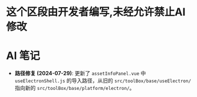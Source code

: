 # 这个区段由开发者编写,未经允许禁止AI修改

# AI 笔记

- **路径修复 (2024-07-29)**: 更新了 `assetInfoPanel.vue` 中 `useElectronShell.js` 的导入路径，从旧的 `src/toolBox/base/useElectron/` 指向新的 `src/toolBox/base/platform/electron/`。 